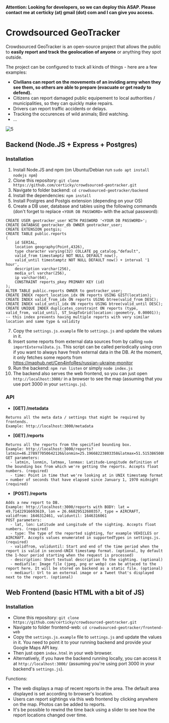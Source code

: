 #### Attention: Looking for developers, so we can deploy this ASAP. Please contact me at certicky (at) gmail (dot) com and I can give you access.

# Crowdsourced GeoTracker

Crowdsourced GeoTracker is an open-source project that allows the public to **easily report and track the
geolocation of anyone** or anything they spot outside.

The project can be configured to track all kinds of things - here are a few examples:

* **Civilians can report on the movements of an inviding army when they see them, so others are able to prepare (evacuate or get ready to defend).**
* Citizens can report damaged public equipement to local authorities / municipalities, so they can quickly make repairs.
* Drivers can report traffic accidents or delays.
* Tracking the occurences of wild animals; Bird watching.
* ...

![5](https://user-images.githubusercontent.com/3534507/157018363-bbc64351-fc50-49fe-b91d-b461663231d0.png)

## Backend (Node.JS + Express + Postgres)

### Installation

1. Install Node.JS and npm (on Ubuntu/Debian run `sudo apt install nodejs npm`)
2. Clone this repository: `git clone https://github.com/certicky/crowdsourced-geotracker.git`
3. Navigate to folder backend: `cd crowdsourced-geotracker/backend`
4. Install the dependencies: `npm install`
5. Install Postgres and Postgis extension (depending on your OS)
6. Create a DB user, database and tables using the following commands (don't forget to replace `<YOUR DB PASSWORD>` with the actual password):

```
CREATE USER geotracker_user WITH PASSWORD '<YOUR DB PASSWORD>';
CREATE DATABASE geotracker_db OWNER geotracker_user;
CREATE EXTENSION postgis;
CREATE TABLE public.reports
(
    id SERIAL,
    location geography(Point,4326),
    type character varying(32) COLLATE pg_catalog."default",
    valid_from timestamptz NOT NULL DEFAULT now(),
    valid_until timestamptz NOT NULL DEFAULT now() + interval '1 hour',
    description varchar(256),
    media_url varchar(256),
    ip varchar(64),
    CONSTRAINT reports_pkey PRIMARY KEY (id)
);
ALTER TABLE public.reports OWNER to geotracker_user;
CREATE INDEX report_location_idx ON reports USING GIST(location);
CREATE INDEX valid_from_idx ON reports USING btree(valid_from DESC);
CREATE INDEX valid_until_idx ON reports USING btree(valid_until DESC);
CREATE UNIQUE INDEX duplicates_constraint ON reports (type, valid_from, valid_until, ST_SnapToGrid(location::geometry, 0.00001)); -- this index prevents having multiple reports with very similar location and same type & validity
```

7. Copy the `settings.js.example` file to `settings.js` and update the values in it.
8. Insert some reports from external data sources from by calling `node importExternalData.js`. This script can be called periodically using cron if you want to always have fresh external data in the DB. At the moment, it only fetches some reports from <https://maphub.net/Cen4infoRes/russian-ukraine-monitor>
9. Run the backend: `npm run listen` or simply `node index.js`
10. The backend also serves the web frontend, so you can just open `http://localhost:3000/` in a browser to see the map (assuming that you use port 3000 in your `settings.js`).

### API

* **[GET] /metadata**
```
Returns all the meta data / settings that might be required by frontends.
Example: http://localhost:3000/metadata
```

* **[GET] /reports**
```
Returns all the reports from the specified bounding box.
Example: http://localhost:3000/reports?latmin=46.278977050642126&lonmin=25.19668223803358&latmax=51.515386508021386&lonmax=41.30651925297246&time=1646226061
GET parameters:
  - latmin, lonmin, latmax, lonmax: Latitude-Longitude definition of the bounding box from which we're getting the reports. Accepts float numbers. (required)
  - time: Point in time that we're looking at in UNIX timestamp format = number of seconds that have elapsed since January 1, 1970 midnight (required)
```

* **[POST] /reports**
```
Adds a new report to DB.
Example: http://localhost:3000/reports with BODY: lat = 49.71422916693619, lon = 26.66829512680357, type = AIRCRAFT, validfrom: 1646312461, validuntil: 1646316061
POST parameters:
  - lat, lon: Latitude and Longitude of the sighting. Accepts float numbers. (required)
  - type: The type of the reported sighting, for example VEHICLES or AIRCRAFT. Accepts values enumerated in supportedTypes in settings.js. (required)
  - validfrom, validuntil: Start and end of the time period when the report is valid in second-UNIX timestamp format. (optional, by default the 1-hour period starting when the request is processed)
  - description: Short textual description fo the sighting. (optional)
  - mediafile: Image file (jpeg, png or webp) can be attaced to the report here. It will be stored on backend as a static file. (optional)
  - mediaurl: Url to an external image or a Tweet that's displayed next to the report. (optional)
```

## Web Frontend (basic HTML with a bit of JS)

### Installation
* Clone this repository: `git clone https://github.com/certicky/crowdsourced-geotracker.git`
* Navigate to folder frontend-web: `cd crowdsourced-geotracker/frontend-web`
* Copy the `settings.js.example` file to `settings.js` and update the values in it. You need to point it to your running backend and provide your Google Maps API key.
* Then just open `index.html` in your web browser.
* Alternatively, if you have the backend running locally, you can access it at `http://localhost:3000/` (assuming you're using port 3000 in your backend's `settings.js`).

Functions:
* The web displays a map of recent reports in the area. The default area displayed is set according to browser's location.
* Users can report sightings via this web frontend by clicking anywhere on the map. Photos can be added to reports.
* It's be possible to rewind the time back using a slider to see how the report locations changed over time.
